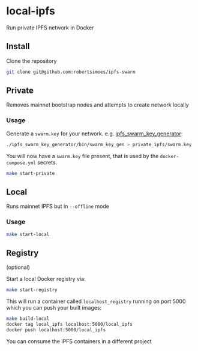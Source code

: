 # local-ipfs
Run private IPFS network in Docker

## Install
Clone the repository
```bash
git clone git@github.com:robertsimoes/ipfs-swarm
```

## Private
Removes mainnet bootstrap nodes and attempts to create network locally 

### Usage
Generate a `swarm.key` for your network. e.g. [ipfs_swarm_key_generator](github.com/robertsimoes/ipfs_swarm_key_generator):

```bash
./ipfs_swarm_key_generator/bin/swarm_key_gen > private_ipfs/swarm.key
```

You will now have a `swarm.key` file present, that is used by the `docker-compose.yml` secrets.

```bash
make start-private
```

## Local
Runs mainnet IPFS but in `--offline` mode 
### Usage

```bash
make start-local
```

## Registry
(optional)

Start a local Docker registry via:
```bash
make start-registry
```

This will run a container called `localhost_registry` running on port 5000 which you can push your built images:

```bash
make build-local
docker tag local_ipfs localhost:5000/local_ipfs
docker push localhost:5000/local_ipfs
```

You can consume the IPFS containers in a different project
